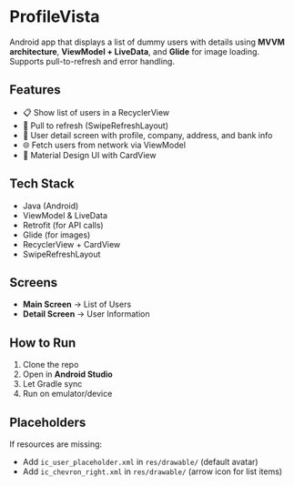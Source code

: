 # ProfileVista

Android app that displays a list of dummy users with details using **MVVM architecture**, **ViewModel + LiveData**, and **Glide** for image loading.  
Supports pull-to-refresh and error handling.

## Features
- 📋 Show list of users in a RecyclerView  
- 🔄 Pull to refresh (SwipeRefreshLayout)  
- 👤 User detail screen with profile, company, address, and bank info  
- 🌐 Fetch users from network via ViewModel  
- 🎨 Material Design UI with CardView  

## Tech Stack
- Java (Android)  
- ViewModel & LiveData  
- Retrofit (for API calls)  
- Glide (for images)  
- RecyclerView + CardView  
- SwipeRefreshLayout  

## Screens
- **Main Screen** → List of Users  
- **Detail Screen** → User Information  

## How to Run
1. Clone the repo  
2. Open in **Android Studio**  
3. Let Gradle sync  
4. Run on emulator/device  

## Placeholders
If resources are missing:  
- Add `ic_user_placeholder.xml` in `res/drawable/` (default avatar)  
- Add `ic_chevron_right.xml` in `res/drawable/` (arrow icon for list items)  

